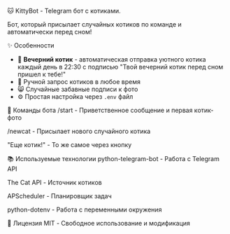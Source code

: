 🐱 KittyBot - Telegram бот с котиками.

Бот, который присылает случайных котиков по команде и автоматически перед сном!

✨ Особенности
- 🌙 **Вечерний котик** - автоматическая отправка уютного котика каждый день в 22:30 с подписью "Твой вечерний котик перед сном пришел к тебе!"
- 🐾 Ручной запрос котиков в любое время
- 😸 Случайные забавные подписи к фото
- ⚙️ Простая настройка через `.env` файл

🐾 Команды бота
/start - Приветственное сообщение и первая котик-фото

/newcat - Присылает нового случайного котика

"Еще котик!" - То же самое через кнопку

📚 Используемые технологии
python-telegram-bot - Работа с Telegram API

The Cat API - Источник котиков

APScheduler - Планировщик задач

python-dotenv - Работа с переменными окружения

📄 Лицензия
MIT - Свободное использование и модификация
